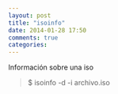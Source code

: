 ```yaml
---
layout: post
title: "isoinfo"
date: 2014-01-28 17:50
comments: true
categories: 
---
```

Información sobre una iso

>$ isoinfo -d -i archivo.iso

